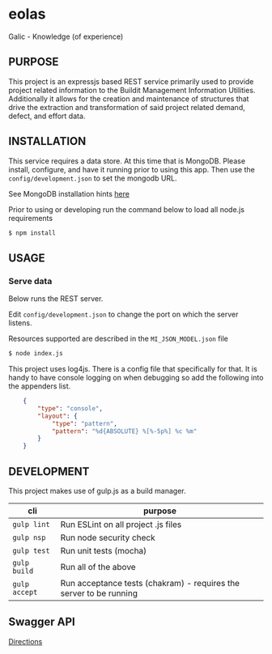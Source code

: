 # eolas
Galic - Knowledge (of experience)

## PURPOSE

This project is an expressjs based REST service primarily used to provide project related information to the Buildit Management Information Utilities.  Additionally it allows for the creation and maintenance of structures that drive the extraction and transformation of said project related demand, defect, and effort data.

## INSTALLATION

This service requires a data store. At this time that is MongoDB.
Please install, configure, and have it running prior to using this app.
Then use the `config/development.json` to set the mongodb URL.

See MongoDB installation hints [here](mongodb.md "Mongo DB installtion instructions")

Prior to using or developing run the command below to load all node.js requirements

```sh
$ npm install
```

## USAGE

### Serve data

Below runs the REST server.

Edit `config/development.json` to change the port on which the server listens.

Resources supported are described in the `MI_JSON_MODEL.json` file

```sh
$ node index.js
```

This project uses log4js.  There is a config file that specifically for that.
It is handy to have console logging on when debugging so add the following into the appenders list.
```json
	{
		"type": "console",
		"layout": {
			"type": "pattern",
			"pattern": "%d{ABSOLUTE} %[%-5p%] %c %m"
		}
	}
```
## DEVELOPMENT

This project makes use of gulp.js as a build manager.

| cli                | purpose                                                             |
|--------------------|---------------------------------------------------------------------|
| `gulp lint`        | Run ESLint on all project .js files                                 |
| `gulp nsp`         | Run node security check                                             |
| `gulp test`        | Run unit tests (mocha)                                              |
| `gulp build`       | Run all of the above                                                |
| `gulp accept`      | Run acceptance tests (chakram) - requires the server to be running  |

## Swagger API
[Directions](swagger.md "Swagger documentation generation")
